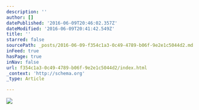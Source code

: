 ```yaml
---
description: ''
author: []
datePublished: '2016-06-09T20:46:02.357Z'
dateModified: '2016-06-09T20:41:42.549Z'
title: ''
starred: false
sourcePath: _posts/2016-06-09-f354c1a3-0c49-4789-b06f-9e2e1c5044d2.md
inFeed: true
hasPage: true
inNav: false
url: f354c1a3-0c49-4789-b06f-9e2e1c5044d2/index.html
_context: 'http://schema.org'
_type: Article

---
```

![](https://the-grid-user-content.s3-us-west-2.amazonaws.com/52c5d711-3ac1-4cd0-a745-bfcc2f74498b.jpg)